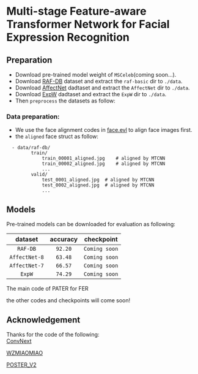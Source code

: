 # Multi-stage Feature-aware Transformer Network for Facial Expression Recognition

## Preparation
- Download pre-trained model weight of `MSCeleb`(coming soon...).
- Download [RAF-DB](http://www.whdeng.cn/raf/model1.html) dataset and extract the `raf-basic` dir to `./data`.
- Download [AffectNet](http://mohammadmahoor.com/affectnet/) dadtaset and extract the `AffectNet` dir to `./data`.
- Download [ExpW](http://mmlab.ie.cuhk.edu.hk/projects/socialrelation/index.html) dadtaset and extract the `ExpW` dir to `./data`.
- Then `preprocess` the datasets as follow:
### Data preparation:
- We use the face alignment codes in [face.evl](https://github.com/ZhaoJ9014/face.evoLVe/#Face-Alignment) to align face images first.
- the `aligned` face struct as follow:
```
  - data/raf-db/
		 train/
		     train_00001_aligned.jpg	# aligned by MTCNN
		     train_00002_aligned.jpg	# aligned by MTCNN
		     ...
		 valid/
		     test_0001_aligned.jpg	# aligned by MTCNN
		     test_0002_aligned.jpg	# aligned by MTCNN
		     ...
 ```


## Models
Pre-trained models can be downloaded for evaluation as following:

|     dataset 	| accuracy 	| checkpoint 	|
|:-----------:	|:--------:	|:----:	|
|    `RAF-DB`   	| `92.20`    	|`Coming soon`|
| `AffectNet-8` 	| `63.48`    	|`Coming soon`|
| `AffectNet-7` 	| `66.57`     |`Coming soon`|
|    `ExpW`   	  | `74.29`    	|`Coming soon`|


The main code of PATER for FER

the other codes and checkpoints will come soon!


## Acknowledgement
Thanks for the code of the following:\
[ConvNext](https://github.com/facebookresearch/ConvNeXt.)


[WZMIAOMIAO](https://github.com/WZMIAOMIAO/deep-learning-for-image-processing)


[POSTER_V2](https://github.com/Talented-Q/POSTER_V2)
